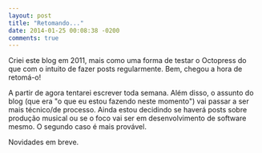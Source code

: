 ```yaml
---
layout: post
title: "Retomando..."
date: 2014-01-25 00:08:38 -0200
comments: true
---
```


Criei este blog em 2011, mais como uma forma de testar o Octopress do que com o intuito de fazer posts regularmente. Bem, chegou a hora de retomá-o!

A partir de agora tentarei escrever toda semana. Além disso, o assunto do blog (que era "o que eu estou fazendo neste momento") vai passar a ser mais técnico/de processo. Ainda estou decidindo se haverá posts sobre produção musical ou se o foco vai ser em desenvolvimento de software mesmo. O segundo caso é mais provável.

Novidades em breve.
